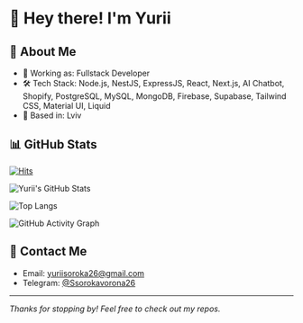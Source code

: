 # 👋 Hey there! I'm Yurii

## 🧠 About Me

- 💼 Working as: Fullstack Developer
- 🛠️ Tech Stack: Node.js, NestJS, ExpressJS, React, Next.js, AI Chatbot, Shopify, PostgreSQL, MySQL, MongoDB, Firebase, Supabase, Tailwind CSS, Material UI, Liquid
- 📍 Based in: Lviv

## 📊 GitHub Stats

[![Hits](https://hits.seeyoufarm.com/api/count/incr/badge.svg?url=https://github.com/YuriiSoroka26/YuriiSoroka26&count_bg=%237B61FF&title_bg=%23000000&icon=github.svg&icon_color=%23FFFFFF&title=views&edge_flat=false)](https://hits.seeyoufarm.com)

![Yurii's GitHub Stats](https://github-readme-stats.vercel.app/api?username=YuriiSoroka26&show_icons=true&theme=tokyonight&count_private=true&include_all_commits=true)

![Top Langs](https://github-readme-stats.vercel.app/api/top-langs/?username=YuriiSoroka26&layout=compact&theme=tokyonight)

<!-- Optionally add this for contribution graph -->
![GitHub Activity Graph](https://github-readme-activity-graph.cyclic.app/graph?username=YuriiSoroka26&theme=tokyo-night)

## 📢 Contact Me

- Email: yuriisoroka26@gmail.com
- Telegram: [@Ssorokavorona26](https://t.me/Ssorokavorona26)

---
_Thanks for stopping by! Feel free to check out my repos._
